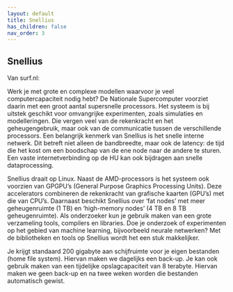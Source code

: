 ```yaml
---
layout: default
title: Snellius
has_children: false
nav_order: 3
---
```


## Snellius
Van surf.nl:

Werk je met grote en complexe modellen waarvoor je veel computercapaciteit nodig hebt? De Nationale Supercomputer voorziet daarin met een groot aantal supersnelle processors. Het systeem is bij uitstek geschikt voor omvangrijke experimenten, zoals simulaties en modelleringen. Die vergen veel van de rekenkracht en het geheugengebruik, maar ook van de communicatie tussen de verschillende processors. Een belangrijk kenmerk van Snellius is het snelle interne netwerk. Dit betreft niet alleen de bandbreedte, maar ook de latency: de tijd die het kost om een boodschap van de ene node naar de andere te sturen. Een vaste internetverbinding op de HU kan ook bijdragen aan snelle dataprocessing. 

Snellius draait op Linux. Naast de AMD-processors is het systeem ook voorzien van GPGPU’s (General Purpose Graphics Processing Units). Deze accelerators combineren de rekenkracht van grafische kaarten (GPU’s) met die van CPU’s. Daarnaast beschikt Snellius over ‘fat nodes’ met meer geheugenruimte (1 TB) en ‘high-memory nodes’ (4 TB en 8 TB geheugenruimte).
Als onderzoeker kun je gebruik maken van een grote verzameling tools, compilers en libraries. Doe je onderzoek of experimenten op het gebied van machine learning, bijvoorbeeld neurale netwerken? Met de bibliotheken en tools op Snellius wordt het een stuk makkelijker.

Je krijgt standaard 200 gigabyte aan schijfruimte voor je eigen bestanden (home file system). Hiervan maken we dagelijks een back-up. Je kan ook gebruik maken van een tijdelijke opslagcapaciteit van 8 terabyte. Hiervan maken we geen back-up en na twee weken worden die bestanden automatisch gewist. 